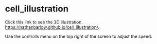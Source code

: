 # cell_illustration
Click this link to see the 3D illustration.
 https://nathanbarlow.github.io/cell_illustration/. 
 
 Use the controlls menu on the top right of the screen to adjust the speed.
